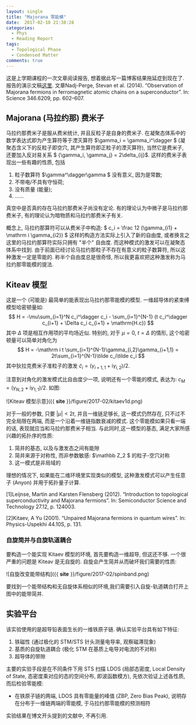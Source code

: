 ```yaml
---
layout: single
title: "Majorana 零能模"
date:  2017-02-10 21:38:28
categories:
  - Phys
  - Reading Report
tags:
  - Topological Phase
  - Condensed Matter
comments: true
---
```

这是上学期课程的一次文章阅读报告, 想着据此写一篇博客结果拖延症到现在了.
报告的演示文稿[这里](https://github.com/CareF/Majorana-Science346-6209-602-607). 
文章Nadj-Perge, Stevan et al. (2014). “Observation of Majorana fermions in
ferromagnetic atomic chains on a superconductor”. In: Science
346.6209, pp. 602–607.

## Majorana (马拉约那) 费米子
马拉约那费米子是服从费米统计, 并且反粒子是自身的费米子.
在凝聚态体系中的数学表达式即为产生算符等于湮灭算符 $\gamma_i = \gamma_i^\dagger $ 
(凝聚态含义下的反粒子即空穴, 其产生算符即正粒子的湮灭算符), 
当然它是费米子, 还要加入反对易关系 $ \{\gamma_i, \gamma_j\} = 2\delta_{ij}$. 
这样的费米子表现出一些有趣的性质, 包括

1. 粒子数算符 $\gamma^\dagger\gamma $ 没有意义, 因为是常数; 
2. 不带电/不具有守恒荷; 
3. 没有质量 (能量);
4. ...... 

真空中是否真的存在马拉约那费米子尚没有定论.
有的理论认为中微子是马拉约那费米子, 有的理论认为暗物质和马拉约那费米子有关.

概念上, 马拉约那算符可以从费米子中构造: 
$
c_i = \frac 12 (\gamma_{i1} + \mathrm i \gamma_{i2})
$
这样的构造方法实际上引入了新的自由度, 或者换言之这里的马拉约那算符实际只拥有
"半个" 自由度. 而这种模式的激发可以在凝聚态体系中找到.
由于前面已经讨论马拉约那粒子不存在有意义的粒子数算符,
所以这种激发一定是零能的. 
称半个自由度总是很奇怪, 所以我更喜欢把这种激发称为马拉约那零能模的提法. 

## Kiteav 模型
这是一个 (可能是) 最简单的能表现出马拉约那零能模的模型.
一维超导体的紧束缚模型哈密顿量如: 
$$
H = -\mu\sum_{i=1}^N c_i^\dagger c_i - \sum_{i=1}^{N-1} (t c_i^\dagger
c_{i+1} + \Delta c_i c_{i+1} + \mathrm{H.c})
$$
其中 $\Delta$ 项是相互作用项的平均场近似. 特别的, 对于 $\mu=0$, $t=\Delta$
的情形, 这个哈密顿量可以简单对角化为
$$
H = -\mathrm i t \sum_{i=1}^{N-1}\gamma_{i,2}\gamma_{i+1,1} =
2t\sum_{i=1}^{N-1}\tilde c_i\tilde c_i
$$
其中狄拉克费米子准粒子的激发 $\tilde c_i=(\gamma_{i+1, 1}+\mathrm i\gamma_{i,
2})/2$. 

注意到对角化的激发模式比自由度少一项, 说明还有一个零能的模式, 表达为: 
$c_M = (\gamma_{N,2} + \mathrm i \gamma_{1,1})/2$. 如图: 

![Kiteav 模型示意]({{ __site__ }}/figure/2017-02/kitaev1d.png)

对于一般的参数, 只要 $|\mu|<2t$, 并且一维链足够长, 这一模式仍然存在,
只不过不完全局限在两端, 而是一个沿着一维链指数衰减的模式.
这个零能模如果只看一端的话, 表现就应当和马拉约那费米子相当.
与此同时,这一模型的基态, 满足大家所感兴趣的拓扑序的性质: 

1. 简并的基态, 以及与激发态之间有能隙
2. 简并来源于对称性, 而非参数敏感: $\mathbb Z_2 $ 的粒子-空穴对称
3. 这一模式是非局域的

理想的情况下, 如果能在二维环境里实现类似的模型, 这种激发模式可以产生任意子
(Anyon) 并用于拓扑量子计算.

[1]Leijnse, Martin and Karsten Flensberg (2012). “Introduction to topological
superconductivity and Majorana fermions”. In:
Semiconductor Science and Technology 27.12, p. 124003.

[2]Kitaev, A Yu (2001). “Unpaired Majorana fermions in quantum wires”. In:
Physics-Uspekhi 44.10S, p. 131.

### 自旋简并与自旋轨道耦合
要构造一个能实现 Kitaev 模型的环境, 首先要构造一维超导, 但这还不够.
一个很严重的问题是 Kiteav 是无自旋的. 自旋会产生简并从而破坏我们需要的性质: 

![自旋改变能带结构]({{ __site__  }}/figure/2017-02/spinband.png)

要找到一个能带结构和无自旋体系相似的环境,我们需要引入自旋-轨道耦合打开上图中的能带简并. 

## 实验平台
该实验使用的是超导铅表面生长的一维铁原子链. 确认实验平台具有如下特征: 

1. 铁磁性 (通过极化的 STM/STS 针头测量电导率, 观察磁滞现象) 
2. 基质的自旋轨道耦合 (极化 STM 在基质上电导对电流的不对称) 
3. 超导体的带隙

主要的实验手段是在不同条件下用 STS 扫描 LDOS (局部态密度, Local Density of
State, 态密度乘对应的态的空间分布, 即波函数模方), 先依次验证上述各性质,
而后检验零能模: 

- 在铁原子链的两端, LDOS 具有零能量的峰值 (ZBP, Zero Bias Peak),
	说明存在分布于一维链两端的零能模, 于马拉约那零能模的预测相符

实验结果在博文开头提到的文献中, 不再引用.



